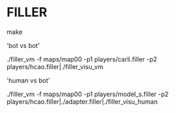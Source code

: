 # FILLER

make

'bot vs bot'

./filler_vm -f maps/map00 -p1 players/carli.filler -p2 players/hcao.filler|./filler_visu_vm


'human vs bot'

./filler_vm -f maps/map00 -p1 players/model_s.filler -p2 players/hcao.filler|./adapter.filler|./filler_visu_human
